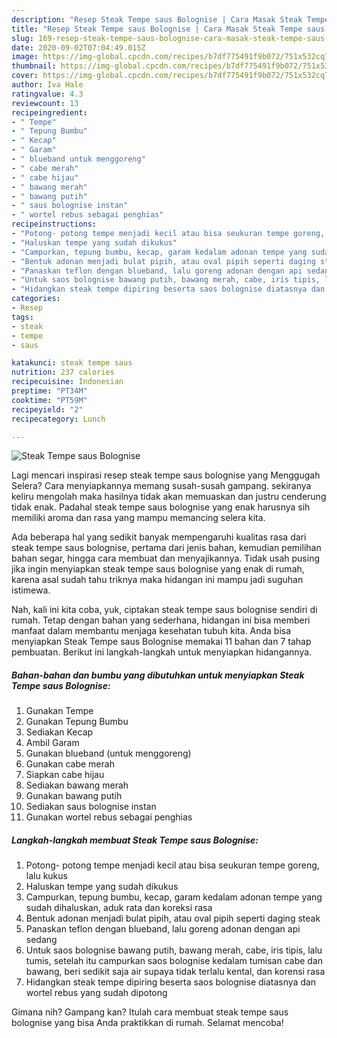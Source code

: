 ```yaml
---
description: "Resep Steak Tempe saus Bolognise | Cara Masak Steak Tempe saus Bolognise Yang Bisa Manjain Lidah"
title: "Resep Steak Tempe saus Bolognise | Cara Masak Steak Tempe saus Bolognise Yang Bisa Manjain Lidah"
slug: 169-resep-steak-tempe-saus-bolognise-cara-masak-steak-tempe-saus-bolognise-yang-bisa-manjain-lidah
date: 2020-09-02T07:04:49.015Z
image: https://img-global.cpcdn.com/recipes/b7df775491f9b072/751x532cq70/steak-tempe-saus-bolognise-foto-resep-utama.jpg
thumbnail: https://img-global.cpcdn.com/recipes/b7df775491f9b072/751x532cq70/steak-tempe-saus-bolognise-foto-resep-utama.jpg
cover: https://img-global.cpcdn.com/recipes/b7df775491f9b072/751x532cq70/steak-tempe-saus-bolognise-foto-resep-utama.jpg
author: Iva Hale
ratingvalue: 4.3
reviewcount: 13
recipeingredient:
- " Tempe"
- " Tepung Bumbu"
- " Kecap"
- " Garam"
- " blueband untuk menggoreng"
- " cabe merah"
- " cabe hijau"
- " bawang merah"
- " bawang putih"
- " saus bolognise instan"
- " wortel rebus sebagai penghias"
recipeinstructions:
- "Potong- potong tempe menjadi kecil atau bisa seukuran tempe goreng, lalu kukus"
- "Haluskan tempe yang sudah dikukus"
- "Campurkan, tepung bumbu, kecap, garam kedalam adonan tempe yang sudah dihaluskan, aduk rata dan koreksi rasa"
- "Bentuk adonan menjadi bulat pipih, atau oval pipih seperti daging steak"
- "Panaskan teflon dengan blueband, lalu goreng adonan dengan api sedang"
- "Untuk saos bolognise bawang putih, bawang merah, cabe, iris tipis, lalu tumis, setelah itu campurkan saos bolognise kedalam tumisan cabe dan bawang, beri sedikit saja air supaya tidak terlalu kental, dan korensi rasa"
- "Hidangkan steak tempe dipiring beserta saos bolognise diatasnya dan wortel rebus yang sudah dipotong"
categories:
- Resep
tags:
- steak
- tempe
- saus

katakunci: steak tempe saus 
nutrition: 237 calories
recipecuisine: Indonesian
preptime: "PT34M"
cooktime: "PT59M"
recipeyield: "2"
recipecategory: Lunch

---
```



![Steak Tempe saus Bolognise](https://img-global.cpcdn.com/recipes/b7df775491f9b072/751x532cq70/steak-tempe-saus-bolognise-foto-resep-utama.jpg)

Lagi mencari inspirasi resep steak tempe saus bolognise yang Menggugah Selera? Cara menyiapkannya memang susah-susah gampang. sekiranya keliru mengolah maka hasilnya tidak akan memuaskan dan justru cenderung tidak enak. Padahal steak tempe saus bolognise yang enak harusnya sih memiliki aroma dan rasa yang mampu memancing selera kita.

Ada beberapa hal yang sedikit banyak mempengaruhi kualitas rasa dari steak tempe saus bolognise, pertama dari jenis bahan, kemudian pemilihan bahan segar, hingga cara membuat dan menyajikannya. Tidak usah pusing jika ingin menyiapkan steak tempe saus bolognise yang enak di rumah, karena asal sudah tahu triknya maka hidangan ini mampu jadi suguhan istimewa.




Nah, kali ini kita coba, yuk, ciptakan steak tempe saus bolognise sendiri di rumah. Tetap dengan bahan yang sederhana, hidangan ini bisa memberi manfaat dalam membantu menjaga kesehatan tubuh kita. Anda bisa menyiapkan Steak Tempe saus Bolognise memakai 11 bahan dan 7 tahap pembuatan. Berikut ini langkah-langkah untuk menyiapkan hidangannya.

<!--inarticleads1-->

##### Bahan-bahan dan bumbu yang dibutuhkan untuk menyiapkan Steak Tempe saus Bolognise:

1. Gunakan  Tempe
1. Gunakan  Tepung Bumbu
1. Sediakan  Kecap
1. Ambil  Garam
1. Gunakan  blueband (untuk menggoreng)
1. Gunakan  cabe merah
1. Siapkan  cabe hijau
1. Sediakan  bawang merah
1. Gunakan  bawang putih
1. Sediakan  saus bolognise instan
1. Gunakan  wortel rebus sebagai penghias




<!--inarticleads2-->

##### Langkah-langkah membuat Steak Tempe saus Bolognise:

1. Potong- potong tempe menjadi kecil atau bisa seukuran tempe goreng, lalu kukus
1. Haluskan tempe yang sudah dikukus
1. Campurkan, tepung bumbu, kecap, garam kedalam adonan tempe yang sudah dihaluskan, aduk rata dan koreksi rasa
1. Bentuk adonan menjadi bulat pipih, atau oval pipih seperti daging steak
1. Panaskan teflon dengan blueband, lalu goreng adonan dengan api sedang
1. Untuk saos bolognise bawang putih, bawang merah, cabe, iris tipis, lalu tumis, setelah itu campurkan saos bolognise kedalam tumisan cabe dan bawang, beri sedikit saja air supaya tidak terlalu kental, dan korensi rasa
1. Hidangkan steak tempe dipiring beserta saos bolognise diatasnya dan wortel rebus yang sudah dipotong




Gimana nih? Gampang kan? Itulah cara membuat steak tempe saus bolognise yang bisa Anda praktikkan di rumah. Selamat mencoba!

